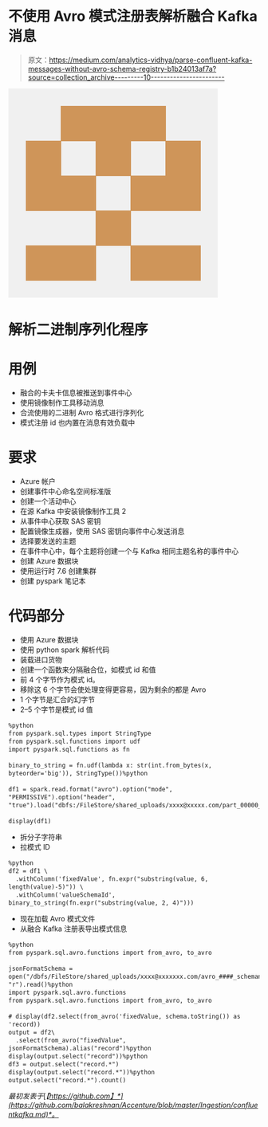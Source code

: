 # 不使用 Avro 模式注册表解析融合 Kafka 消息

> 原文：<https://medium.com/analytics-vidhya/parse-confluent-kafka-messages-without-avro-schema-registry-b1b24013af7a?source=collection_archive---------10----------------------->

![](img/3670d9f6207cc324225730b94a5b9a99.png)

# 解析二进制序列化程序

# 用例

*   融合的卡夫卡信息被推送到事件中心
*   使用镜像制作工具移动消息
*   合流使用的二进制 Avro 格式进行序列化
*   模式注册 id 也内置在消息有效负载中

# 要求

*   Azure 帐户
*   创建事件中心命名空间标准版
*   创建一个活动中心
*   在源 Kafka 中安装镜像制作工具 2
*   从事件中心获取 SAS 密钥
*   配置镜像生成器，使用 SAS 密钥向事件中心发送消息
*   选择要发送的主题
*   在事件中心中，每个主题将创建一个与 Kafka 相同主题名称的事件中心
*   创建 Azure 数据块
*   使用运行时 7.6 创建集群
*   创建 pyspark 笔记本

# 代码部分

*   使用 Azure 数据块
*   使用 python spark 解析代码
*   装载进口货物
*   创建一个函数来分隔融合位，如模式 id 和值
*   前 4 个字节作为模式 id。
*   移除这 6 个字节会使处理变得更容易，因为剩余的都是 Avro
*   1 个字节是汇合的幻字节
*   2–5 个字节是模式 id 值

```
%python
from pyspark.sql.types import StringType
from pyspark.sql.functions import udf
import pyspark.sql.functions as fn

binary_to_string = fn.udf(lambda x: str(int.from_bytes(x, byteorder='big')), StringType())%python

df1 = spark.read.format("avro").option("mode", "PERMISSIVE").option("header", "true").load("dbfs:/FileStore/shared_uploads/xxxx@xxxxx.com/part_00000_ae91d923_dcca_4690_xxxx_xxxxxxxxxx_c000.avro")%python

display(df1)
```

*   拆分子字符串
*   拉模式 ID

```
%python
df2 = df1 \
  .withColumn('fixedValue', fn.expr("substring(value, 6, length(value)-5)")) \
  .withColumn('valueSchemaId', binary_to_string(fn.expr("substring(value, 2, 4)")))
```

*   现在加载 Avro 模式文件
*   从融合 Kafka 注册表导出模式信息

```
%python
from pyspark.sql.avro.functions import from_avro, to_avro

jsonFormatSchema = open("/dbfs/FileStore/shared_uploads/xxxx@xxxxxxx.com/avro_####_schemaname.avsc", "r").read()%python
import pyspark.sql.avro.functions
from pyspark.sql.avro.functions import from_avro, to_avro

# display(df2.select(from_avro('fixedValue, schema.toString()) as 'record))
output = df2\
  .select(from_avro("fixedValue", jsonFormatSchema).alias("record")%python
display(output.select("record"))%python
df3 = output.select("record.*")
display(output.select("record.*"))%python
output.select("record.*").count()
```

*最初发表于*[*【https://github.com】*](https://github.com/balakreshnan/Accenture/blob/master/Ingestion/confluentkafka.md)*。*